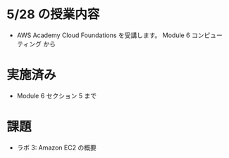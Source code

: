 # 5/28 の授業内容
- AWS Academy Cloud Foundations を受講します。
  Module 6 コンピューティング から

# 実施済み
- Module 6 セクション 5 まで

# 課題
- ラボ 3: Amazon EC2 の概要
